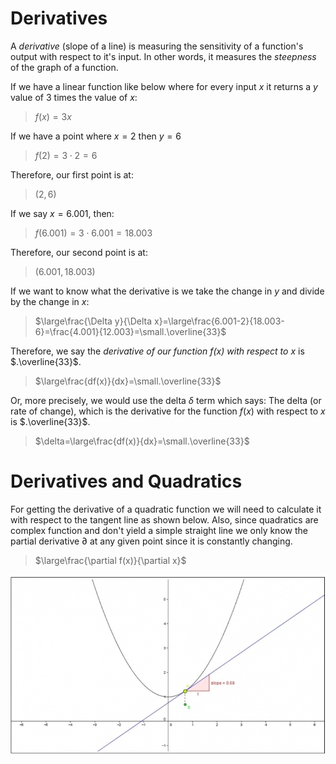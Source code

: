 # Derivatives

A *derivative* (slope of a line) is measuring the sensitivity of a function's output with respect to it's input. In other words, it measures the *steepness* of the graph of a function.

If we have a linear function like below where for every input $x$ it returns a $y$ value of $3$ times the value of $x$:

> $f(x)=3x$

If we have a point where $x=2$ then $y=6$

> $f(2)=3\cdot2=6$

Therefore, our first point is at:

> $(2,6)$

If we say $x=6.001$, then:

> $f(6.001)=3\cdot6.001=18.003$

Therefore, our second point is at:

> $(6.001,18.003)$

If we want to know what the derivative is we take the change in $y$ and divide by the change in $x$:

> $\large\frac{\Delta y}{\Delta x}=\large\frac{6.001-2}{18.003-6}=\frac{4.001}{12.003}=\small.\overline{33}$

Therefore, we say the *derivative of our function $f(x)$ with respect to* $x$ is $.\overline{33}$.

> $\large\frac{df(x)}{dx}=\small.\overline{33}$

Or, more precisely, we would use the delta $\delta$ term which says: The delta (or rate of change), which is the derivative for the function $f(x)$ with respect to $x$ is $.\overline{33}$.

> $\delta=\large\frac{df(x)}{dx}=\small.\overline{33}$

# Derivatives and Quadratics

For getting the derivative of a quadratic function we will need to calculate it with respect to the tangent line as shown below. Also, since quadratics are complex function and don't yield a simple straight line we only know the partial derivative $\partial$ at any given point since it is constantly changing.

> $\large\frac{\partial f(x)}{\partial x}$

![Derivative of a Quadratic](../images/calculus/derivative_quadratic.png)